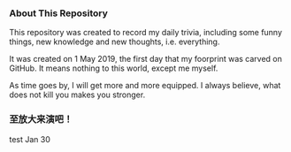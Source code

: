 ### About This Repository

This repository was created to record my daily trivia, including some funny things, new knowledge and new thoughts, i.e. everything.

It was created on 1 May 2019, the first day that my foorprint was carved on GitHub. It means nothing to this world, except me myself.

As time goes by, I will get more and more equipped. I always believe, what does not kill you makes you stronger.

### 至放大来演吧！

test Jan 30
